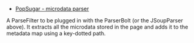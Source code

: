 * [PopSugar  - microdata parser](https://github.com/PopSugar/storm-crawler-extensions/tree/master/microdata-parser)

A ParseFilter to be plugged in with the ParserBolt (or the JSoupParser above). It extracts all the microdata stored in the page and adds it to the metadata map using a key-dotted path.